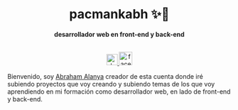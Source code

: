<div align="center">
  <br>
  <h1>pacmankabh ✨🌻</h1>
  <strong>desarrollador web en front-end y back-end</strong>
</div>
<br>
<p align="center">
  <a href="https://dev.to/pacmankabh">
    <img src="https://d2fltix0v2e0sb.cloudfront.net/dev-badge.svg" alt="dev" width="25">
  </a>
  <a href="https://www.facebook.com/pacmankabh/">
    <img src="https://i.postimg.cc/GtYyGWrY/f-logo-RGB-Blue-72.png" alt="facebook" width="30">
  </a>
</p>

Bienvenido, soy [Abraham Alanya](https://github.com/abrahamalanya) creador de esta cuenta donde iré subiendo proyectos que voy creando y subiendo temas de los que voy aprendiendo en mi formación como desarrollador web, en lado de front-end y back-end.
